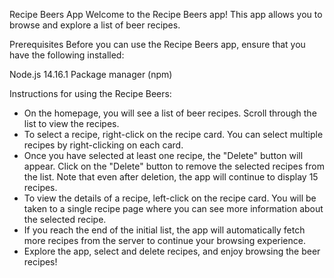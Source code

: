 Recipe Beers App
Welcome to the Recipe Beers app! This app allows you to browse and explore a list of beer recipes.

Prerequisites
Before you can use the Recipe Beers app, ensure that you have the following installed:

Node.js 14.16.1
Package manager (npm)

 Instructions for using the Recipe Beers: 
- On the homepage, you will see a list of beer recipes. Scroll through the list to view the recipes.
- To select a recipe, right-click on the recipe card. You can select multiple recipes by right-clicking on each card.
- Once you have selected at least one recipe, the "Delete" button will appear. Click on the "Delete" button to remove the selected recipes from the list. Note that even after deletion, the app will continue to display 15 recipes.
- To view the details of a recipe, left-click on the recipe card. You will be taken to a single recipe page where you can see more information about the selected recipe.
- If you reach the end of the initial list, the app will automatically fetch more recipes from the server to continue your browsing experience.
- Explore the app, select and delete recipes, and enjoy browsing the beer recipes!